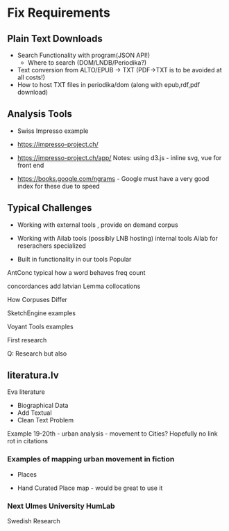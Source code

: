 # Fix Requirements


## Plain Text Downloads

* Search Functionality with program(JSON API!)
  * Where to search (DOM/LNDB/Periodika?)
* Text conversion from ALTO/EPUB -> TXT (PDF->TXT is to be avoided at all costs!)
* How to host TXT files in periodika/dom (along with epub,rdf,pdf download)

## Analysis Tools
* Swiss Impresso example
* https://impresso-project.ch/
* https://impresso-project.ch/app/
Notes: using d3.js - inline svg, vue for front end

* https://books.google.com/ngrams - Google must have a very good index for these due to speed


## Typical Challenges

* Working with external tools , provide on demand corpus

* Working with Ailab tools (possibly LNB hosting) internal tools
Ailab for reserachers specialized

* Built in functionality in our tools
Popular


AntConc typical 
how a word behaves
freq count

concordances
add latvian Lemma
collocations

How Corpuses Differ

SketchEngine examples

Voyant Tools examples

First research

Q: Research but also

## literatura.lv
Eva literature

* Biographical Data
* Add Textual
* Clean Text Problem

Example
19-20th - urban analysis - movement to Cities?
Hopefully no link rot in citations

### Examples of mapping urban movement in fiction
* Places

* Hand Curated Place map - would be great to use it

### Next Ulmes University HumLab
Swedish Research 





